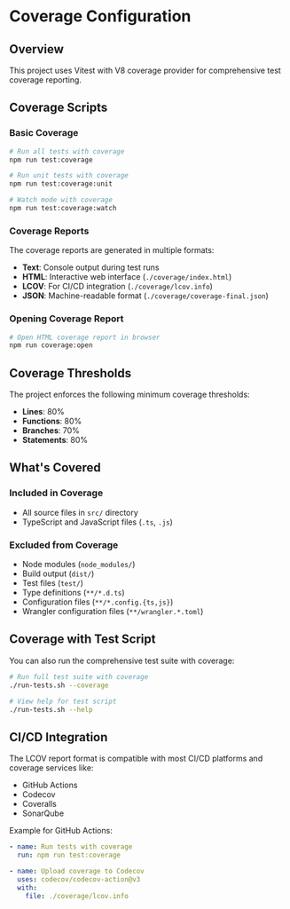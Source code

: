 # Coverage Configuration

## Overview
This project uses Vitest with V8 coverage provider for comprehensive test coverage reporting.

## Coverage Scripts

### Basic Coverage
```bash
# Run all tests with coverage
npm run test:coverage

# Run unit tests with coverage
npm run test:coverage:unit

# Watch mode with coverage
npm run test:coverage:watch
```

### Coverage Reports
The coverage reports are generated in multiple formats:
- **Text**: Console output during test runs
- **HTML**: Interactive web interface (`./coverage/index.html`)
- **LCOV**: For CI/CD integration (`./coverage/lcov.info`)
- **JSON**: Machine-readable format (`./coverage/coverage-final.json`)

### Opening Coverage Report
```bash
# Open HTML coverage report in browser
npm run coverage:open
```

## Coverage Thresholds

The project enforces the following minimum coverage thresholds:
- **Lines**: 80%
- **Functions**: 80%
- **Branches**: 70%
- **Statements**: 80%

## What's Covered

### Included in Coverage
- All source files in `src/` directory
- TypeScript and JavaScript files (`.ts`, `.js`)

### Excluded from Coverage
- Node modules (`node_modules/`)
- Build output (`dist/`)
- Test files (`test/`)
- Type definitions (`**/*.d.ts`)
- Configuration files (`**/*.config.{ts,js}`)
- Wrangler configuration files (`**/wrangler.*.toml`)

## Coverage with Test Script

You can also run the comprehensive test suite with coverage:

```bash
# Run full test suite with coverage
./run-tests.sh --coverage

# View help for test script
./run-tests.sh --help
```

## CI/CD Integration

The LCOV report format is compatible with most CI/CD platforms and coverage services like:
- GitHub Actions
- Codecov
- Coveralls
- SonarQube

Example for GitHub Actions:
```yaml
- name: Run tests with coverage
  run: npm run test:coverage

- name: Upload coverage to Codecov
  uses: codecov/codecov-action@v3
  with:
    file: ./coverage/lcov.info
```
